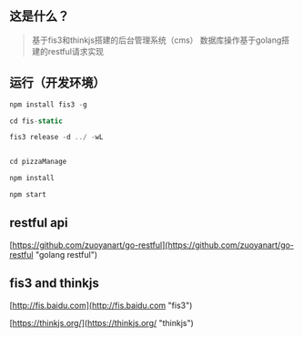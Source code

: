 ## 这是什么？
 > 基于fis3和thinkjs搭建的后台管理系统（cms）
 > 数据库操作基于golang搭建的restful请求实现
 
## 运行（开发环境）

```js
npm install fis3 -g

cd fis-static

fis3 release -d ../ -wL

```

```js

cd pizzaManage

npm install

npm start

```
## restful api

[https://github.com/zuoyanart/go-restful](https://github.com/zuoyanart/go-restful "golang restful")

## fis3 and thinkjs

[http://fis.baidu.com](http://fis.baidu.com "fis3")

[https://thinkjs.org/](https://thinkjs.org/ "thinkjs")
